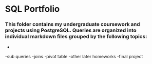 # SQL Portfolio

### This folder contains my undergraduate coursework and projects using PostgreSQL. Queries are organized into individual markdown files grouped by the following topics:

*

-sub queries
-joins
-pivot table
-other later homeworks
-final project

